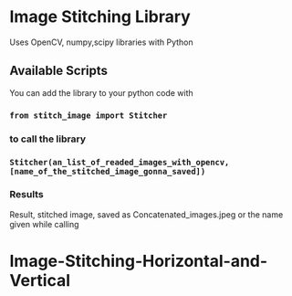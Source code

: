 # Image Stitching Library
Uses OpenCV, numpy,scipy libraries with Python

## Available Scripts

You can add the library to your python code with

### `from stitch_image import Stitcher`

### to call the library
### `Stitcher(an_list_of_readed_images_with_opencv,[name_of_the_stitched_image_gonna_saved])`

### Results

Result, stitched image, saved as Concatenated_images.jpeg or the name given while calling

# Image-Stitching-Horizontal-and-Vertical
